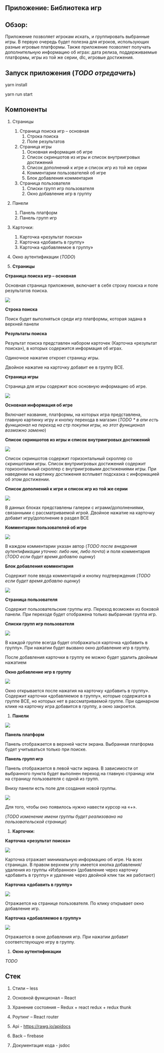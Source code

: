 ﻿## Приложение: Библиотека игр

## Обзор:

Приложение позволяет игрокам искать, и группировать выбранные игры. В первую
очередь будет полезна для игроков, использующих разные игровые платформы. Также
приложение позволяет получать дополнительную информацию об играх: дата релиза,
поддерживаемые платформы, игры из той же серии, dlc, игровые достижения.

## Запуск приложения (_TODO отредачить_)

yarn install

yarn run start

## Компоненты

1. Страницы
   1. Страница поиска игр – основная
      1. Строка поиска
      1. Поле результатов
   1. Страница игры
      1. Основная информация об игре
      1. Список скриншотов из игры и список внутриигровых достижений
      1. Список дополнений к игре и список игр из той же серии
      1. Комментарии пользователей об игре
      1. Блок добавления комментария
   1. Страница пользователя
      1. Списки групп игр пользователя
      1. Окно добавление игр в группу
1. Панели
   1. Панель платформ
   1. Панель групп игр
1. Карточки:
   1. Карточка «результат поиска»
   1. Карточка «добавить в группу»
   1. Карточка «добавляемое в группу»
1. Окно аутентификации (_TODO_)

1. **Страницы**

**Страница поиска игр – основная**

Основная страница приложения, включает в себя строку поиска и поле результатов
поиска.

![](Aspose.Words.9f803ac6-24d3-48b6-95fa-0da5c5f66d42.001.png)

**Строка поиска**

Поиск будет выполняться среди игр платформы, которая задана в верхней панели

**Результаты поиска**

Результат поиска представлен набором карточек (Карточка «результат поиска»), в
которых содержится информация об играх.

Одиночное нажатие откроет страницу игры.

Двойное нажатие на карточку добавит ее в группу ВСЕ.

**Страница игры**

Страница для игры содержит всю основную информацию об игре.

![](Aspose.Words.9f803ac6-24d3-48b6-95fa-0da5c5f66d42.002.png)

**Основная информация об игре**

Включает название, платформы, на которых игра представлена, главную картинку
игру и кнопку перехода в магазин (_TODO \* в апи есть функционал на переход на
стр покупки игры, но этот функционал возможно заменю_)

**Список скриншотов из игры и список внутриигровых достижений**

![](Aspose.Words.9f803ac6-24d3-48b6-95fa-0da5c5f66d42.003.png)

Список скриншотов содержит горизонтальный скроллер со скриншотами игры. Список
внутриигровых достижений содержит горизонтальный скроллер с внутриигровыми
достижениями игры. При наведении на картинку достижения всплывет подсказка с
информацией об этом достижении.

**Список дополнений к игре и список игр из той же серии**

![](Aspose.Words.9f803ac6-24d3-48b6-95fa-0da5c5f66d42.004.png)

В данных блоках представлены галереи с играми/дополнениями, связанными с
рассматриваемой игрой. Двойное нажатие на карточку добавит игру/дополнение в
раздел ВСЕ

**Комментарии пользователей об игре**

![](Aspose.Words.9f803ac6-24d3-48b6-95fa-0da5c5f66d42.005.png)

В каждом комментарии указан автор (_TODO после внедрения аутентификации уточню:
либо ник, либо почта_) и поля комментария (_TODO если будет время добавлю
оценку_)

**Блок добавления комментария**

Содержит поле ввода комментарий и кнопку подтверждения (_TODO если будет время
добавлю оценку_)

![](Aspose.Words.9f803ac6-24d3-48b6-95fa-0da5c5f66d42.006.png)

**Страница пользователя**

Содержит пользовательские группы игр. Переход возможен из боковой панели. При
переходе будет отображена только выбранная группа игр.

**Списки групп игр пользователя**

![](Aspose.Words.9f803ac6-24d3-48b6-95fa-0da5c5f66d42.007.png)

В каждой группе всегда будет отображаться карточка «добавить в группу». При
нажатии будет вызвано окно добавление игр в группу.

После добавления карточки в группу ее можно будет удалить двойным нажатием

**Окно добавление игр в группу**

![](Aspose.Words.9f803ac6-24d3-48b6-95fa-0da5c5f66d42.008.png)

Окно открывается после нажатия на карточку «добавить в группу». Содержит
карточки «добавляемое в группу», которые содержатся в группе ВСЕ, но которых нет
в рассматриваемой группе. При одинарном клике на карточку игра добавится в
группу, а окно закроется.

1. **Панели**

![](Aspose.Words.9f803ac6-24d3-48b6-95fa-0da5c5f66d42.009.png)

**Панель платформ**

Панель отображается в верхней части экрана. Выбранная платформа будет
учитываться только при поиске.

**Панель групп игр**

Панель отображается в левой части экрана. В зависимости от выбранного пункта
будет выполнен переход на главную страницу или на страницу пользователя с одной
из групп.

Внизу панели есть поле для создания новой группы.

![](Aspose.Words.9f803ac6-24d3-48b6-95fa-0da5c5f66d42.010.png)

Для того, чтобы оно появилось нужно навести курсор на «+».

(_TODO изменение имени группы будет реализовано на пользовательской странице_)

1. **Карточки:**

**Карточка «результат поиска»**

![](Aspose.Words.9f803ac6-24d3-48b6-95fa-0da5c5f66d42.011.png)

Карточка отражает минимальную информацию об игре. На всех страницах. В правом
верхнем углу имеется кнопка добавления/удаления из группы «Избранное»
(добавление через карточку «добавить в группу» и удаление через двойной клик так
же работают)

**Карточка «добавить в группу»**

![](Aspose.Words.9f803ac6-24d3-48b6-95fa-0da5c5f66d42.012.png)

Отражается на странице пользователя. По клику открывает окно добавление игр.

**Карточка «добавляемое в группу»**

![](Aspose.Words.9f803ac6-24d3-48b6-95fa-0da5c5f66d42.013.png)

Отражается в окне добавления игр. При нажатии добавит соответствующую игру в
группу.

1. **Окно аутентификации**

_TODO_

## Стек

1. Стили – less

2. Основной функционал – React

3. Хранение состояния – Redux + react redux + redux thunk

4. Роутинг – React router

5. Api - <https://rawg.io/apidocs>

6. Back – firebase

7. Документация кода - jsdoc
